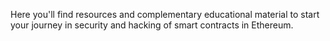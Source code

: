 Here you'll find resources and complementary educational material to start your journey in security and hacking of smart contracts in Ethereum.